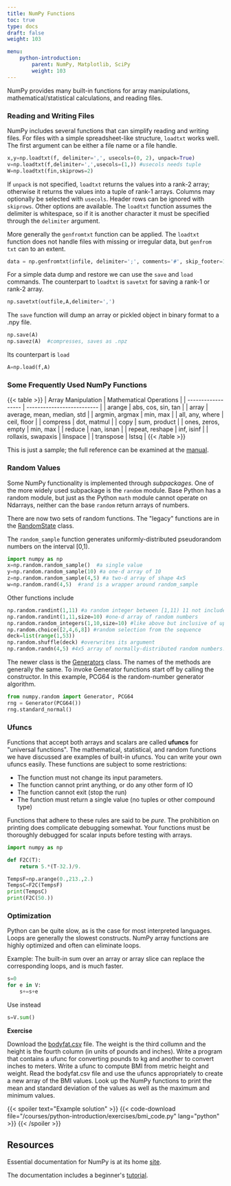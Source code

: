 ```yaml
---
title: NumPy Functions
toc: true
type: docs
draft: false
weight: 103

menu:
    python-introduction:
        parent: NumPy, Matplotlib, SciPy
        weight: 103
---
```


NumPy provides many built-in functions for array manipulations, mathematical/statistical calculations, and reading files.

### Reading and Writing Files

NumPy includes several functions that can simplify reading and writing files.  For files with a simple spreadsheet-like structure, `loadtxt` works well.  The first argument can be either a file name or a file handle.

```python
x,y=np.loadtxt(f, delimiter=',', usecols=(0, 2), unpack=True)
v=np.loadtxt(f,delimiter=',',usecols=(1,)) #usecols needs tuple
W=np.loadtxt(fin,skiprows=2)
```
If `unpack` is not specified, `loadtxt` returns the values into a rank-2 array; otherwise it returns the values into a tuple of rank-1 arrays.  Columns may optionally be selected with `usecols`.  Header rows can be ignored with `skiprows`.  Other options are available.  The `loadtxt` function assumes the delimiter is whitespace, so if it is another character it must be specified through the `delimiter` argument.

More generally the `genfromtxt` function can be applied.  The `loadtxt` function does not handle files with missing or irregular data, but `genfrom txt` can to an extent.

```python
data = np.genfromtxt(infile, delimiter=';', comments='#', skip_footer=1)
```

For a simple data dump and restore we can use the `save` and `load` commands.  The counterpart to `loadtxt` is `savetxt` for saving a rank-1 or rank-2 array.

```python
np.savetxt(outfile,A,delimiter=',')
```

The `save` function will dump an  array or pickled object in binary format to a .npy file.

```python
np.save(A)
np.savez(A)  #compresses, saves as .npz
```

Its counterpart is `load`

```python
A=np.load(f,A)
```

### Some Frequently Used NumPy Functions

{{< table >}}
| Array Manipulation | Mathematical Operations    |
| ------------------ | -------------------------- |
| arange             | abs, cos, sin, tan         |
| array              | average, mean, median, std |
| argmin, argmax     | min, max                   |
| all, any, where    | ceil, floor                |
| compress           | dot, matmul                |
| copy               | sum, product               |
| ones, zeros, empty | min, max                   |
| reduce             | nan, isnan                 |
| repeat, reshape    | inf, isinf                 |
| rollaxis, swapaxis | linspace                   |
| transpose          | lstsq                      |
{{< /table >}}

This is just a sample; the full reference can be examined at the [manual](https://docs.scipy.org/doc/numpy/reference/routines.html).

### Random Values

Some NumPy functionality is implemented through _subpackages_.  One of the more widely used subpackage is the `random` module.  Base Python has a random module, but just as the Python `math` module cannot operate on Ndarrays, neither can the base `random` return arrays of numbers.  

There are now two sets of random functions.  The "legacy" functions are in the [RandomState](https://numpy.org/doc/stable/reference/random/legacy.html#numpy.random.RandomState) class.

The `random_sample` function generates uniformly-distributed pseudorandom numbers on the interval [0,1).  

```python
import numpy as np
x=np.random.random_sample()  #a single value
y=np.random.random_sample(10) #a one-d array of 10
z=np.random.random_sample(4,5) #a two-d array of shape 4x5
w=np.random.rand(4,5)  #rand is a wrapper around random_sample
```
Other functions include
```python
np.random.randint(1,11) #a random integer between [1,11) 11 not included
np.random.randint(1,11,size=10) #one-d array of random numbers
np.random.random_integers(1,10,size=10) #like above but inclusive of upper
np.random.choice([2,4,6,8]) #random selection from the sequence
deck=list(range(1,53))
np.random.shuffle(deck) #overwrites its argument
np.random.randn(4,5) #4x5 array of normally-distributed random numbers.
```
The newer class is the [Generators](https://numpy.org/doc/stable/reference/random/legacy.html#numpy.random.Generator) class.  The names of the methods are generally the same.  To invoke Generator functions start off by calling the constructor.  In this example, PCG64 is the random-number generator algorithm.
```python
from numpy.random import Generator, PCG64
rng = Generator(PCG64())
rng.standard_normal()
```

### Ufuncs

Functions that accept both arrays and scalars are called __ufuncs__ for "universal functions".  The mathematical, statistical, and random functions we have discussed are examples of built-in ufuncs.  You can write your own ufuncs easily.  These functions are subject to some restrictions:

* The function must not change its input parameters.  
* The function cannot print anything, or do any other form of IO
* The function cannot exit (stop the run)
* The function must return a single value (no tuples or other compound type)

Functions that adhere to these rules are said to be _pure_.  The prohibition on printing does complicate debugging somewhat.  Your functions must be thoroughly debugged for scalar inputs before testing with arrays. 

```python
import numpy as np 

def F2C(T):
    return 5.*(T-32.)/9.

TempsF=np.arange(0.,213.,2.)
TempsC=F2C(TempsF)
print(TempsC)
print(F2C(50.))
```

### Optimization

Python can be quite slow, as is the case for most interpreted languages. Loops are generally the slowest constructs.  NumPy array functions are highly optimized and often can eliminate loops.

Example: 
The built-in sum over an array or array slice can replace the corresponding loops, and is much faster.

```python
s=0
for e in V:
    s+=s+e
```

Use instead

```python
s=V.sum()
```

**Exercise**

Download the [bodyfat.csv](/data/bodyfat.csv) file.  The weight is the third collumn and the height is the fourth column (in units of pounds and inches).  Write a program that contains a ufunc for converting pounds to kg and another to convert inches to meters.  Write a ufunc to compute BMI from metric height and weight.  Read the bodyfat.csv file and use the ufuncs appropriately to create a new array of the BMI values.  Look up the NumPy functions to print the mean and standard deviation of the values as well as the maximum and minimum values.

{{< spoiler text="Example solution" >}}
{{< code-download file="/courses/python-introduction/exercises/bmi_code.py" lang="python" >}}
{{< /spoiler >}}

## Resources

Essential documentation for NumPy is at its home [site](https://docs.scipy.org/doc/numpy/index.html).

The documentation includes a beginner's [tutorial](https://numpy.org/doc/stable/user/quickstart.html).

